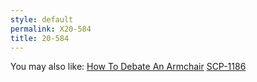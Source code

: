 ```yaml
---
style: default
permalink: X20-584
title: 20-584
---
```

You may also like:
[How To Debate An Armchair](http://scp-wiki.net/how-to-debate-an-armchair)
[SCP-1186](http://scp-wiki.net/scp-1186)